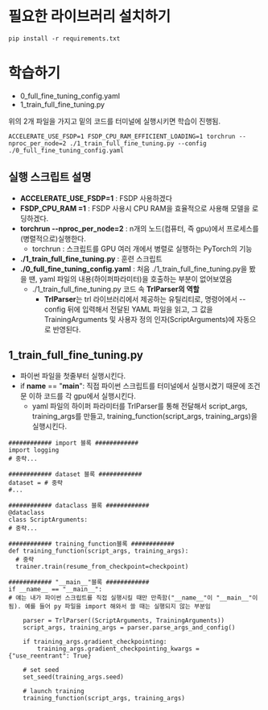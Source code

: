 # 필요한 라이브러리 설치하기
```
pip install -r requirements.txt
```

# 학습하기
- 0_full_fine_tuning_config.yaml
- 1_train_full_fine_tuning.py

위의 2개 파일을 가지고 밑의 코드를 터미널에 실행시키면 학습이 진행됨. 
```
ACCELERATE_USE_FSDP=1 FSDP_CPU_RAM_EFFICIENT_LOADING=1 torchrun --nproc_per_node=2 ./1_train_full_fine_tuning.py --config ./0_full_fine_tuning_config.yaml
```
## 실행 스크립트 설명
- **ACCELERATE_USE_FSDP=1** : FSDP 사용하겠다
- **FSDP_CPU_RAM =1** : FSDP 사용시 CPU RAM을 효율적으로 사용해 모델을 로딩하겠다.
- **torchrun --nproc_per_node=2** : n개의 노드(컴퓨터, 즉 gpu)에서 프로세스를 (병렬적으로)실행한다.
  - torchrun : 스크립트를 GPU 여러 개에서 병렬로 실행하는 PyTorch의 기능
- **./1_train_full_fine_tuning.py** : 훈련 스크립트
- **./0_full_fine_tuning_config.yaml** : 처음 ./1_train_full_fine_tuning.py을 봤을 땐, yaml 파일의 내용(하이퍼파라미터)을 호출하는 부분이 없어보였음
  - ./1_train_full_fine_tuning.py 코드 속 **TrlParser의 역할**
    - **TrlParser**는 trl 라이브러리에서 제공하는 유틸리티로, 명령어에서 --config 뒤에 입력해서 전달된 YAML 파일을 읽고, 그 값을 TrainingArguments 및 사용자 정의 인자(ScriptArguments)에 자동으로 반영된다.

## 1_train_full_fine_tuning.py
- 파이썬 파일을 첫줄부터 실행시킨다.
- if __name__ == "__main__": 직접 파이썬 스크립트를 터미널에서 실행시켰기 때문에 조건문 이하 코드를 각 gpu에서 실행시킨다. 
  - yaml 파일의 하이퍼 파라미터를 TrlParser를 통해 전달해서 script_args, training_args를 만들고, training_function(script_args, training_args)을 실행시킨다.
```
############ import 블록 ############
import logging
# 중략...

############ dataset 블록 ############
dataset = # 중략
#...

############ dataclass 블록 ############
@dataclass
class ScriptArguments:
# 중략...

############ training_function블록 ############
def training_function(script_args, training_args):
  # 중략
  trainer.train(resume_from_checkpoint=checkpoint)

############ "__main__"블록 ############
if __name__ == "__main__":
# 얘는 내가 파이썬 스크립트를 직접 실행시킬 때만 만족함("__name__"이 "__main__"이 됨). 예를 들어 py 파일을 import 해와서 쓸 때는 실행되지 않는 부분임 

    parser = TrlParser((ScriptArguments, TrainingArguments))
    script_args, training_args = parser.parse_args_and_config()    
    
    if training_args.gradient_checkpointing:
        training_args.gradient_checkpointing_kwargs = {"use_reentrant": True}
    
    # set seed
    set_seed(training_args.seed)
  
    # launch training
    training_function(script_args, training_args)
```

